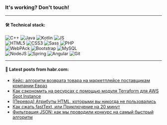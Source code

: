 ### It's working? Don't touch!

---

#### 🛠️ Technical stack:

![C++](https://img.shields.io/badge/C++-informational?logo=c%2B%2B&style=flat&logoColor=white&color=9C033A)
![Java](https://img.shields.io/badge/Java-informational?logo=java&style=flat&logoColor=white&color=007396)
![Kotlin](https://img.shields.io/badge/Kotlin-informational?logo=Kotlin&style=flat&logoColor=white&color=0095D5)
![JS](https://img.shields.io/badge/JS-informational?logo=javaScript&style=flat&logoColor=black&color=F7Df1E) <br>
![HTML5](https://img.shields.io/badge/HTML5-informational?logo=html5&style=flat&logoColor=white&color=E34F26)
![CSS3](https://img.shields.io/badge/CSS3-informational?logo=css3&style=flat&logoColor=white&color=157286)
![Sass](https://img.shields.io/badge/Saas-informational?logo=sass&style=flat&logoColor=white&color=hotpink)
![PHP](https://img.shields.io/badge/PHP-informational?logo=php&style=flat&logoColor=white&color=777BB4) <br>
![WebPAck](https://img.shields.io/badge/WebPack-informational?logo=webPack&style=flat&logoColor=white&color=FF6F00)
![Bootstrap](https://img.shields.io/badge/Bootstrap-informational?logo=Bootstrap&style=flat&logoColor=white&color=7952B3)
![MySQL](https://img.shields.io/badge/MySQL-informational?logo=MySQL&style=flat&logoColor=white&color=00f) <br>
![NodeJS](https://img.shields.io/badge/NodeJS-informational?logo=node.js&style=flat&logoColor=white&color=43853D)
![Spring](https://img.shields.io/badge/Spring-informational?logo=Spring&style=flat&logoColor=white&color=0A9EDC)
![Angular](https://img.shields.io/badge/Vue-informational?logo=vue.js&style=flat&logoColor=white&color=red)
![Git](https://img.shields.io/badge/Git-informational?logo=git&style=flat&logoColor=white&color=darkorange)

___

#### 💬 Latest posts from habr.com:

<!-- BLOG-POST-LIST:START -->
- [Кейс: алгоритм возврата товара на маркетплейсе поставщикам компании Евраз](https://habr.com/ru/post/660529/?utm_source=habrahabr&utm_medium=rss&utm_campaign=660529)
- [Как сэкономить на ресурсах с помощью модуля Terraform для AWS Spot Instance](https://habr.com/ru/post/649205/?utm_source=habrahabr&utm_medium=rss&utm_campaign=649205)
- [[Перевод] Атрибуты HTML, которыми вы никогда не пользовались](https://habr.com/ru/post/660381/?utm_source=habrahabr&utm_medium=rss&utm_campaign=660381)
- [Как сжать fastText, или Приключение на 20 минут](https://habr.com/ru/post/660493/?utm_source=habrahabr&utm_medium=rss&utm_campaign=660493)
- [Фильтрация JSON: как мы проводили конкурс на самый быстрый алгоритм](https://habr.com/ru/post/660229/?utm_source=habrahabr&utm_medium=rss&utm_campaign=660229)
<!-- BLOG-POST-LIST:END -->
